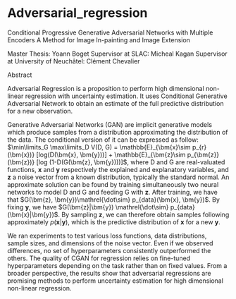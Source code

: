 # Adversarial_regression

Conditional Progressive Generative Adversarial Networks with Multiple Encoders
A Method for Image In-painting and Image Extension
 
Master Thesis: Yoann Boget
Supervisor at SLAC: Micheal Kagan
Supervisor at University of Neuchâtel: Clément Chevalier

Abstract

Adversarial Regression is a proposition to perform high dimensional non-linear regression with uncertainty estimation. It uses Conditional Generative Adversarial Network to obtain an estimate of the full predictive distribution for a new observation. 

Generative Adversarial Networks (GAN) are implicit generative models which produce samples from a distribution approximating the distribution of the data. The conditional version of it can be expressed as follow: $\min\limits_G \max\limits_D V(D, G) = \mathbb{E}_{\bm{x}\sim p_{r}(\bm{x})} [log(D(\bm{x}, \bm{y}))] + \mathbb{E}_{\bm{z}\sim p_{\bm{z}}(\bm{z})} [log (1-D(G(\bm{z}, \bm{y})))]$, where D and G are real-valuated functions, $\bm{x}$ and $\bm{y}$ respectively the explained and explanatory variables, and $\bm{z}$ a noise vector from a known distribution, typically the standard normal. An approximate solution can be found by training simultaneously two neural networks to model D and G and feeding G with $\bm{z}$. After training, we have that $G(\bm{z}, \bm{y})\mathrel{\dot\sim} p_{data}(\bm{x}, \bm{y})$. By fixing $\bm{y}$, we have $G(\bm{z}|\bm{y}) \mathrel{\dot\sim} p_{data}(\bm{x}|\bm{y})$. By sampling $\bm{z}$, we can therefore obtain samples following approximately $p(\bm{x}|\bm{y})$, which is the predictive distribution of $\bm{x}$ for a new $\bm{y}$. 

We ran experiments to test various loss functions, data distributions, sample sizes, and dimensions of the noise vector. Even if we observed differences, no set of hyperparameters consistently outperformed  the others. The quality of CGAN for regression relies on fine-tuned hyperparameters depending on the task rather than on fixed values. From a broader perspective, the results show that adversarial regressions are promising methods to perform uncertainty estimation for high dimensional non-linear regression. 


